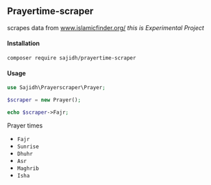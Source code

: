 ## Prayertime-scraper

scrapes data from www.islamicfinder.org/ _this is Experimental Project_

#### Installation

```
composer require sajidh/prayertime-scraper
```

#### Usage

```php
use Sajidh\Prayerscraper\Prayer;

$scraper = new Prayer();

echo $scraper->Fajr;
```

Prayer times

- `Fajr`
- `Sunrise`
- `Dhuhr`
- `Asr`
- `Maghrib`
- `Isha`
